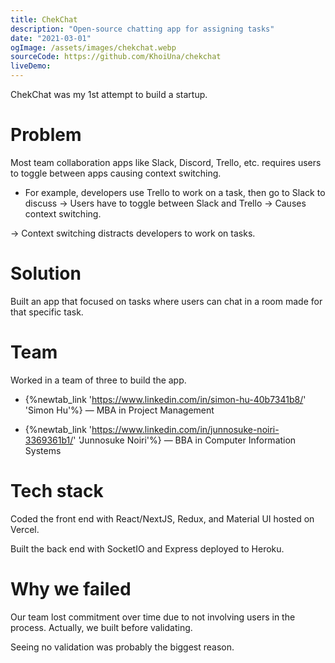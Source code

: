 ```yaml
---
title: ChekChat
description: "Open-source chatting app for assigning tasks"
date: "2021-03-01"
ogImage: /assets/images/chekchat.webp
sourceCode: https://github.com/KhoiUna/chekchat
liveDemo:
---
```


ChekChat was my 1st attempt to build a startup.

# Problem

Most team collaboration apps like Slack, Discord, Trello, etc. requires users to toggle between apps causing context switching.

- For example, developers use Trello to work on a task, then go to Slack to discuss &rarr; Users have to toggle between Slack and Trello &rarr; Causes context switching.

&rarr; Context switching distracts developers to work on tasks.

# Solution

Built an app that focused on tasks where users can chat in a room made for that specific task.

# Team

Worked in a team of three to build the app.

- {%newtab_link 'https://www.linkedin.com/in/simon-hu-40b7341b8/' 'Simon Hu'%} &mdash; MBA in Project Management

- {%newtab_link 'https://www.linkedin.com/in/junnosuke-noiri-3369361b1/' 'Junnosuke Noiri'%} &mdash; BBA in Computer Information Systems

# Tech stack

Coded the front end with React/NextJS, Redux, and Material UI hosted on Vercel.

Built the back end with SocketIO and Express deployed to Heroku.

# Why we failed

Our team lost commitment over time due to not involving users in the process. Actually, we built before validating.

Seeing no validation was probably the biggest reason.
